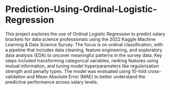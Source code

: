 # Prediction-Using-Ordinal-Logistic-Regression

This project explores the use of Ordinal Logistic Regression to predict salary brackets for data science professionals using the 2022 Kaggle Machine Learning & Data Science Survey. The focus is on ordinal classification, with a pipeline that includes data cleaning, feature engineering, and exploratory data analysis (EDA) to uncover meaningful patterns in the survey data. Key steps included transforming categorical variables, ranking features using mutual information, and tuning model hyperparameters like regularization strength and penalty types. The model was evaluated using 10-fold cross-validation and Mean Absolute Error (MAE) to better understand the predictive performance across salary levels.
